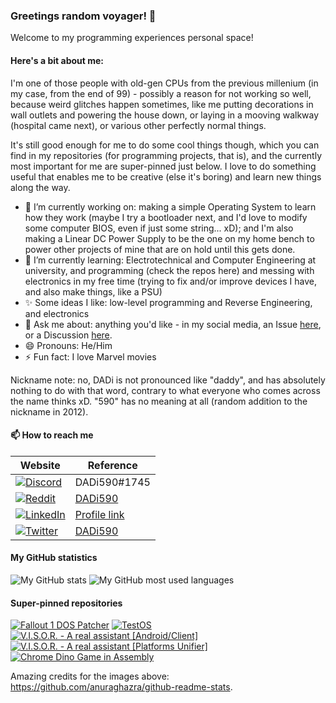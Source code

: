 ### Greetings random voyager! 👋

Welcome to my programming experiences personal space!

#### Here's a bit about me:

I'm one of those people with old-gen CPUs from the previous millenium (in my case, from the end of 99) - possibly a reason for not working so well, because weird glitches happen sometimes, like me putting decorations in wall outlets and powering the house down, or laying in a mooving walkway (hospital came next), or various other perfectly normal things.

It's still good enough for me to do some cool things though, which you can find in my repositories (for programming projects, that is), and the currently most important for me are super-pinned just below. I love to do something useful that enables me to be creative (else it's boring) and learn new things along the way.

- 🔭 I’m currently working on: making a simple Operating System to learn how they work (maybe I try a bootloader next, and I'd love to modify some computer BIOS, even if just some string... xD); and I'm also making a Linear DC Power Supply to be the one on my home bench to power other projects of mine that are on hold until this gets done.
- 🌱 I’m currently learning: Electrotechnical and Computer Engineering at university, and programming (check the repos here) and messing with electronics in my free time (trying to fix and/or improve devices I have, and also make things, like a PSU)
- ✨ Some ideas I like: low-level programming and Reverse Engineering, and electronics
- 💬 Ask me about: anything you'd like - in my social media, an Issue [here](https://github.com/DADi590/DADi590/issues), or a Discussion [here](https://github.com/DADi590/DADi590/discussions).
- 😄 Pronouns: He/Him
- ⚡ Fun fact: I love Marvel movies
<!--- 👯 I’m looking to collaborate on: ...
- 🤔 I’m looking for help with: ...-->

Nickname note: no, DADi is not pronounced like "daddy", and has absolutely nothing to do with that word, contrary to what everyone who comes across the name thinks xD. "590" has no meaning at all (random addition to the nickname in 2012).

#### 📫 How to reach me

| Website     | Reference
|-------------|----------
| [![Discord](https://img.shields.io/badge/Discord-7289DA?style=for-the-badge&logo=discord&logoColor=white)](https://discord.com)        | DADi590#1745
| [![Reddit](https://img.shields.io/badge/Reddit-FF4500?style=for-the-badge&logo=reddit&logoColor=white)](https://reddit.com)            | [DADi590](https://www.reddit.com/user/DADi590)
| [![LinkedIn](https://img.shields.io/badge/LinkedIn-0077B5?style=for-the-badge&logo=linkedin&logoColor=white)](https://linkedin.com)    | [Profile link](https://www.linkedin.com/in/eduardo-david-590)
| [![Twitter](https://img.shields.io/badge/Twitter-1DA1F2?style=for-the-badge&logo=twitter&logoColor=white)](https://twitter.com)        | [DADi590](https://twitter.com/DADi590)

#### My GitHub statistics

![My GitHub stats](https://github-readme-stats.vercel.app/api?username=DADi590&show_icons=true&include_all_commits=true&theme=darcula)
![My GitHub most used languages](https://github-readme-stats.vercel.app/api/top-langs/?username=DADi590&langs_count=10&layout=compact&theme=darcula)

#### Super-pinned repositories

[![Fallout 1 DOS Patcher](https://github-readme-stats.vercel.app/api/pin/?theme=darcula&username=DADi590&repo=Fallout1DOSPatcher)](https://github.com/DADi590/Fallout1DOSPatcher)
[![TestOS](https://github-readme-stats.vercel.app/api/pin/?theme=darcula&username=DADi590&repo=TestOS)](https://github.com/DADi590/TestOS)
[![V.I.S.O.R. - A real assistant [Android/Client]](https://github-readme-stats.vercel.app/api/pin/?theme=darcula&username=DADi590&repo=V.I.S.O.R.---A-real-assistant--Android-Client)](https://github.com/DADi590/V.I.S.O.R.---A-real-assistant--Android-Client)
[![V.I.S.O.R. - A real assistant [Platforms Unifier]](https://github-readme-stats.vercel.app/api/pin/?theme=darcula&username=DADi590&repo=V.I.S.O.R.---A-real-assistant--Platforms-Unifier)](https://github.com/DADi590/V.I.S.O.R.---A-real-assistant--Platforms-Unifier)
[![Chrome Dino Game in Assembly](https://github-readme-stats.vercel.app/api/pin/?theme=darcula&username=DADi590&repo=Chrome-Dino-Game-in-Assembly)](https://github.com/DADi590/Chrome-Dino-Game-in-Assembly)

Amazing credits for the images above: https://github.com/anuraghazra/github-readme-stats.
